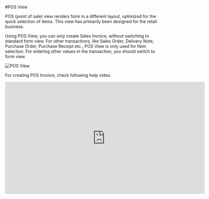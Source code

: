 #POS View

POS (point of sale) view renders form in a different layout, optimized for the quick selection of items. This view has primarily been designed for the retail business.

Using POS View, you can only create Sales Invoice, without switching to standard form view. For other transactions, like Sales Order, Delivery Note, Purchase Order, Purchase Receipt etc., POS View is only used for Item selection. For entering other values in the transaction, you should switch to form view.

<img alt="POS View" class="screenshot" src="{{docs_base_url}}/assets/img/articles/pos-view.gif">

For creating POS Invoice, check following help video.


<iframe width="660" height="371" src="https://www.youtube.com/embed/zU8YXEc_fJo" frameborder="0" allowfullscreen></iframe>
